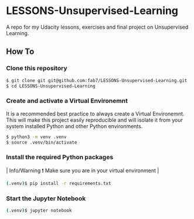 # LESSONS-Unsupervised-Learning
A repo for my Udacity lessons, exercises and final project on Unsupervised Learning.

## How To

### Clone this repository

``` bash
$ git clone git git@github.com:fab7/LESSONS-Unsupervised-Learning.git
$ cd LESSONS-Unsupervised-Learning
```

### Create and activate a Virtual Environemnt
It is a recommended best practice to always create a Virtual Environemnt. This will make this project easily reproducible and will isolate it from your system installed Python and other Python environments.
```bash
$ python3 -m venv .venv
$ source .venv/bin/activate
```

### Install the required Python packages
| Info/Warning :exclamation: Make sure you are in your virtual environment |

```bash
(.venv)$ pip install -r requirements.txt
```

### Start the Jupyter Notebook

```bash
(.venv)$ jupyter notebook
```
